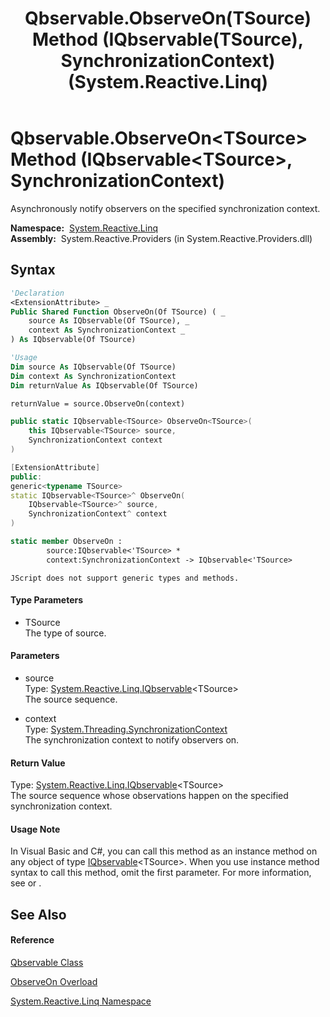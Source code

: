 ﻿---
title: Qbservable.ObserveOn(TSource) Method (IQbservable(TSource), SynchronizationContext) (System.Reactive.Linq)
TOCTitle: ObserveOn(TSource) Method (IQbservable(TSource), SynchronizationContext)
ms:assetid: M:System.Reactive.Linq.Qbservable.ObserveOn``1(System.Reactive.Linq.IQbservable{``0},System.Threading.SynchronizationContext)
ms:mtpsurl: https://msdn.microsoft.com/en-us/library/Hh229187(v=VS.103)
ms:contentKeyID: 36068603
ms.date: 06/28/2011
mtps_version: v=VS.103
dev_langs:
- vb
- csharp
- c++
- fsharp
- jscript
---

# Qbservable.ObserveOn\<TSource\> Method (IQbservable\<TSource\>, SynchronizationContext)

Asynchronously notify observers on the specified synchronization context.

**Namespace:**  [System.Reactive.Linq](hh211929\(v=vs.103\).md)  
**Assembly:**  System.Reactive.Providers (in System.Reactive.Providers.dll)

## Syntax

``` vb
'Declaration
<ExtensionAttribute> _
Public Shared Function ObserveOn(Of TSource) ( _
    source As IQbservable(Of TSource), _
    context As SynchronizationContext _
) As IQbservable(Of TSource)
```

``` vb
'Usage
Dim source As IQbservable(Of TSource)
Dim context As SynchronizationContext
Dim returnValue As IQbservable(Of TSource)

returnValue = source.ObserveOn(context)
```

``` csharp
public static IQbservable<TSource> ObserveOn<TSource>(
    this IQbservable<TSource> source,
    SynchronizationContext context
)
```

``` c++
[ExtensionAttribute]
public:
generic<typename TSource>
static IQbservable<TSource>^ ObserveOn(
    IQbservable<TSource>^ source, 
    SynchronizationContext^ context
)
```

``` fsharp
static member ObserveOn : 
        source:IQbservable<'TSource> * 
        context:SynchronizationContext -> IQbservable<'TSource> 
```

``` jscript
JScript does not support generic types and methods.
```

#### Type Parameters

  - TSource  
    The type of source.

#### Parameters

  - source  
    Type: [System.Reactive.Linq.IQbservable](hh229328\(v=vs.103\).md)\<TSource\>  
    The source sequence.  

<!-- end list -->

  - context  
    Type: [System.Threading.SynchronizationContext](https://msdn.microsoft.com/en-us/library/wx31754f)  
    The synchronization context to notify observers on.  

#### Return Value

Type: [System.Reactive.Linq.IQbservable](hh229328\(v=vs.103\).md)\<TSource\>  
The source sequence whose observations happen on the specified synchronization context.  

#### Usage Note

In Visual Basic and C\#, you can call this method as an instance method on any object of type [IQbservable](hh229328\(v=vs.103\).md)\<TSource\>. When you use instance method syntax to call this method, omit the first parameter. For more information, see [](https://msdn.microsoft.com/en-us/library/Bb384936) or [](https://msdn.microsoft.com/en-us/library/Bb383977).

## See Also

#### Reference

[Qbservable Class](hh211693\(v=vs.103\).md)

[ObserveOn Overload](hh229206\(v=vs.103\).md)

[System.Reactive.Linq Namespace](hh211929\(v=vs.103\).md)

